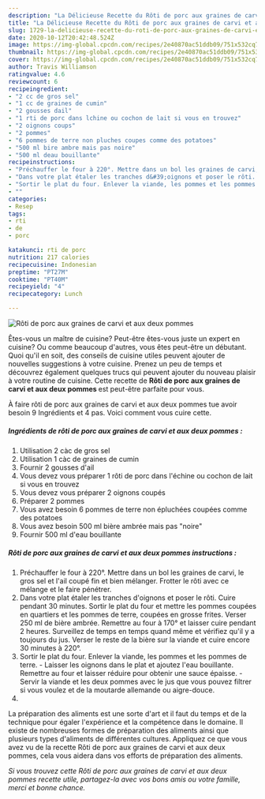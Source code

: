 ```yaml
---
description: "La Délicieuse Recette du Rôti de porc aux graines de carvi et aux deux pommes"
title: "La Délicieuse Recette du Rôti de porc aux graines de carvi et aux deux pommes"
slug: 1729-la-delicieuse-recette-du-roti-de-porc-aux-graines-de-carvi-et-aux-deux-pommes
date: 2020-10-12T20:42:48.524Z
image: https://img-global.cpcdn.com/recipes/2e40870ac51ddb09/751x532cq70/roti-de-porc-aux-graines-de-carvi-et-aux-deux-pommes-photo-principale-de-la-recette.jpg
thumbnail: https://img-global.cpcdn.com/recipes/2e40870ac51ddb09/751x532cq70/roti-de-porc-aux-graines-de-carvi-et-aux-deux-pommes-photo-principale-de-la-recette.jpg
cover: https://img-global.cpcdn.com/recipes/2e40870ac51ddb09/751x532cq70/roti-de-porc-aux-graines-de-carvi-et-aux-deux-pommes-photo-principale-de-la-recette.jpg
author: Travis Williamson
ratingvalue: 4.6
reviewcount: 6
recipeingredient:
- "2 cc de gros sel"
- "1 cc de graines de cumin"
- "2 gousses dail"
- "1 rti de porc dans lchine ou cochon de lait si vous en trouvez"
- "2 oignons coups"
- "2 pommes"
- "6 pommes de terre non pluches coupes comme des potatoes"
- "500 ml bire ambre mais pas noire"
- "500 ml deau bouillante"
recipeinstructions:
- "Préchauffer le four à 220°. Mettre dans un bol les graines de carvi, le gros sel et l&#39;ail coupé fin et bien mélanger. Frotter le rôti avec ce mélange et le faire pénétrer."
- "Dans votre plat étaler les tranches d&#39;oignons et poser le rôti. Cuire pendant 30 minutes. Sortir le plat du four et mettre les pommes coupées en quartiers et les pommes de terre, coupées en grosse frites. Verser 250 ml de bière ambrée. Remettre au four à 170° et laisser cuire pendant 2 heures. Surveillez de temps en temps quand même et vérifiez qu&#39;il y a toujours du jus. Verser le reste de la bière sur la viande et cuire encore 30 minutes à 220°."
- "Sortir le plat du four. Enlever la viande, les pommes et les pommes de terre.  Laisser les oignons dans le plat et ajoutez l&#39;eau bouillante. Remettre au four et laisser réduire pour obtenir une sauce épaisse.  Servir la viande et les deux pommes avec le jus que vous pouvez filtrer si vous voulez et de la moutarde allemande ou aigre-douce."
- ""
categories:
- Resep
tags:
- rti
- de
- porc

katakunci: rti de porc 
nutrition: 217 calories
recipecuisine: Indonesian
preptime: "PT27M"
cooktime: "PT40M"
recipeyield: "4"
recipecategory: Lunch

---
```



![Rôti de porc aux graines de carvi et aux deux pommes](https://img-global.cpcdn.com/recipes/2e40870ac51ddb09/751x532cq70/roti-de-porc-aux-graines-de-carvi-et-aux-deux-pommes-photo-principale-de-la-recette.jpg)

Êtes-vous un maître de cuisine? Peut-être êtes-vous juste un expert en cuisine? Ou comme beaucoup d'autres, vous êtes peut-être un débutant. Quoi qu'il en soit, des conseils de cuisine utiles peuvent ajouter de nouvelles suggestions à votre cuisine. Prenez un peu de temps et découvrez également quelques trucs qui peuvent ajouter du nouveau plaisir à votre routine de cuisine. Cette recette de <strong> Rôti de porc aux graines de carvi et aux deux pommes </strong> est peut-être parfaite pour vous.

<!--inarticleads1-->

À faire rôti de porc aux graines de carvi et aux deux pommes tue avoir besoin 9 Ingrédients et 4 pas. Voici comment vous cuire cette.

##### Ingrédients de rôti de porc aux graines de carvi et aux deux pommes :

1. Utilisation 2 càc de gros sel
1. Utilisation 1 càc de graines de cumin
1. Fournir 2 gousses d&#39;ail
1. Vous devez vous préparer 1 rôti de porc dans l&#39;échine ou cochon de lait si vous en trouvez
1. Vous devez vous préparer 2 oignons coupés
1. Préparer 2 pommes
1. Vous avez besoin 6 pommes de terre non épluchées coupées comme des potatoes
1. Vous avez besoin 500 ml bière ambrée mais pas &#34;noire&#34;
1. Fournir 500 ml d&#39;eau bouillante




<!--inarticleads2-->

##### Rôti de porc aux graines de carvi et aux deux pommes instructions :

1. Préchauffer le four à 220°. Mettre dans un bol les graines de carvi, le gros sel et l&#39;ail coupé fin et bien mélanger. Frotter le rôti avec ce mélange et le faire pénétrer.
1. Dans votre plat étaler les tranches d&#39;oignons et poser le rôti. Cuire pendant 30 minutes. Sortir le plat du four et mettre les pommes coupées en quartiers et les pommes de terre, coupées en grosse frites. Verser 250 ml de bière ambrée. Remettre au four à 170° et laisser cuire pendant 2 heures. Surveillez de temps en temps quand même et vérifiez qu&#39;il y a toujours du jus. Verser le reste de la bière sur la viande et cuire encore 30 minutes à 220°.
1. Sortir le plat du four. Enlever la viande, les pommes et les pommes de terre.  - Laisser les oignons dans le plat et ajoutez l&#39;eau bouillante. Remettre au four et laisser réduire pour obtenir une sauce épaisse.  - Servir la viande et les deux pommes avec le jus que vous pouvez filtrer si vous voulez et de la moutarde allemande ou aigre-douce.
1. 




<!--inarticleads1-->

<p>
La préparation des aliments est une sorte d'art et il faut du temps et de la technique pour égaler l'expérience et la compétence dans le domaine. Il existe de nombreuses formes de préparation des aliments ainsi que plusieurs types d'aliments de différentes cultures. Appliquez ce que vous avez vu de la recette Rôti de porc aux graines de carvi et aux deux pommes, cela vous aidera dans vos efforts de préparation des aliments.
</p>

<p>
<i>Si vous trouvez cette Rôti de porc aux graines de carvi et aux deux pommes recette utile, partagez-la avec vos bons amis ou votre famille, merci et bonne chance.</i>
</p>
